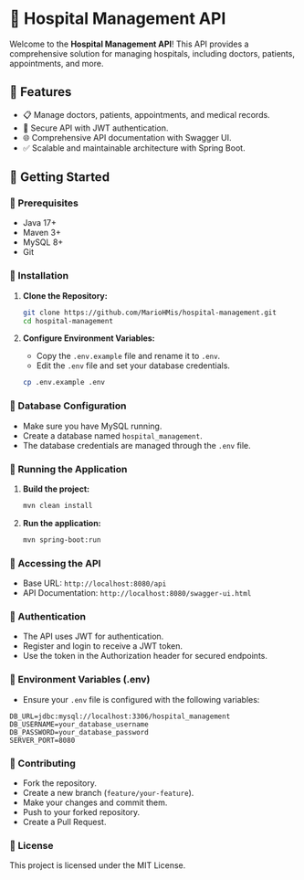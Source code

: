 # 🚀 Hospital Management API

Welcome to the **Hospital Management API**! This API provides a comprehensive solution for managing hospitals, including doctors, patients, appointments, and more.

## 📌 Features

* 📋 Manage doctors, patients, appointments, and medical records.
* 🔐 Secure API with JWT authentication.
* 🌐 Comprehensive API documentation with Swagger UI.
* ✅ Scalable and maintainable architecture with Spring Boot.

## 🚀 Getting Started

### 📌 Prerequisites

* Java 17+
* Maven 3+
* MySQL 8+
* Git

### 📌 Installation

1. **Clone the Repository:**

   ```bash
   git clone https://github.com/MarioHMis/hospital-management.git
   cd hospital-management
   ```

2. **Configure Environment Variables:**

   * Copy the `.env.example` file and rename it to `.env`.
   * Edit the `.env` file and set your database credentials.

   ```bash
   cp .env.example .env
   ```

### 📌 Database Configuration

* Make sure you have MySQL running.
* Create a database named `hospital_management`.
* The database credentials are managed through the `.env` file.

### 📌 Running the Application

1. **Build the project:**

   ```bash
   mvn clean install
   ```

2. **Run the application:**

   ```bash
   mvn spring-boot:run
   ```

### 📌 Accessing the API

* Base URL: `http://localhost:8080/api`
* API Documentation: `http://localhost:8080/swagger-ui.html`

### 📌 Authentication

* The API uses JWT for authentication.
* Register and login to receive a JWT token.
* Use the token in the Authorization header for secured endpoints.

### 📌 Environment Variables (.env)

* Ensure your `.env` file is configured with the following variables:

```plaintext
DB_URL=jdbc:mysql://localhost:3306/hospital_management
DB_USERNAME=your_database_username
DB_PASSWORD=your_database_password
SERVER_PORT=8080
```

### 📌 Contributing

* Fork the repository.
* Create a new branch (`feature/your-feature`).
* Make your changes and commit them.
* Push to your forked repository.
* Create a Pull Request.

### 📌 License

This project is licensed under the MIT License.
